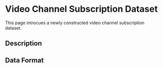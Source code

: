 # Video Channel Subscription Dataset
This page introcues a newly constructed video channel subscription dataset.

## Description

## Data Format
